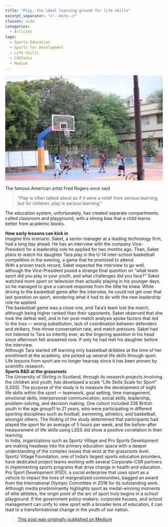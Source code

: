 ```yaml
---
title: "Play, the ideal learning ground for life skills"
excerpt_separator: "<!--more-->"
classes: wide
categories:
  - Articles
tags:
  - Sports Education
  - Sports for Development
  - Life Skills
  - CSRIndia
  - Medium
---
```

![play](/assets/images/sportplay.png)  

The famous American artist Fred Rogers once said
>"Play is often talked about as if it were a relief from serious learning, but for children, play is serious learning.” 

The education system, unfortunately, has created separate compartments called classroom and playground, with a strong bias that a child learns better from academic books.  
<!--more-->
**How early lessons can kick in**  
Imagine this scenario.
Saket, a senior manager at a leading technology firm, had a long day ahead. He has an interview with the company Vice-President for a leadership role he applied for two months ago. Then, Saket plans to watch his daughter Tara play in the U-14 inter-school basketball competition in the evening, a game that he promised to attend.  
With a proven track record, Saket expected the interview to go well, although the Vice-President posed a strange final question on “what team sport did you play in your youth, and what challenges did you face?” Saket watched more sport on television than actually playing in his younger days, so he managed to give a canned response from the little he knew. While driving to the basketball game after the interview, he could not get over that last question on sport, wondering what it had to do with the new leadership role he applied.  
The basketball game was a close one, and Tara’s team lost the match, although being higher ranked than their opponents. Saket observed that she took the defeat well, and in her post-match analysis spoke factors that led to the loss — wrong substitution, lack of coordination between defenders and strikers, free-throw conversation rate, and match pressure. Saket had not listened to Tara so intently ever, as the lingering question in his head since afternoon felt answered now. If only he had met his daughter before the interview.  
Although Tara started off learning only basketball dribbles at the time of her enrollment at the academy, she picked up several life skills through sport. Life lessons from sport are no longer hearsay since it has been proven by scientific research.  
**Sports R&D at the grassroots**  
The University of Stirling in Scotland, through its research projects involving the children and youth, has developed a scale “Life Skills Scale for Sport” (LSSS). The purpose of the study is to measure the development of eight life skills within the sport — teamwork, goal setting, time management, emotional skills, interpersonal communication, social skills, leadership, problem-solving, and decision making. One cohort included 338 British youth in the age group11 to 21 years, who were participating in different sporting disciplines such as football, swimming, athletics, and basketball, amongst others. The finding of the study determined that participants had played the sport for an average of 5 hours per week, and the before-after measurement of life skills using LSSS did show a positive correlation in their learning.  
In India, organizations such as Sportz Village and Pro Sports Development are making headway into the primary education space with a deeper understanding of the complex issues that exist at the grassroots level. Sportz Village Foundation, one of India’s largest sports education providers, have dedicated project teams working with several Corporate-CSR partners in implementing sports programs that drive change in health and education. Pro Sport Development (PSD), a social enterprise that uses sport as a vehicle to impact the lives of marginalized communities, bagged an award from the International Olympic Committee in 2018 for its outstanding work.  
Although media predominantly highlights sport as medal-winning moments of elite athletes, the origin point of the arc of sport truly begins in a school playground. If the government policy-makers, corporate houses, and school management can unify to view sport with a broader lens of education, it can lead to a transformational change in the youth of our nation.  

> [This post was originally published on Medium](https://medium.com/@vijay_92248/play-the-ideal-learning-ground-for-life-skills-9ca876fdd9f6)